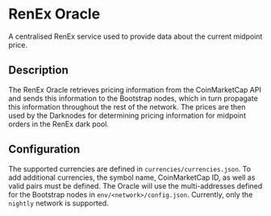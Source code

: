 # RenEx Oracle

A centralised RenEx service used to provide data about the current midpoint price.

## Description

The RenEx Oracle retrieves pricing information from the CoinMarketCap API and sends this information to the Bootstrap nodes, which in turn propagate this information throughout the rest of the network. The prices are then used by the Darknodes for determining pricing information for midpoint orders in the RenEx dark pool.

## Configuration

The supported currencies are defined in `currencies/currencies.json`. To add additional currencies, the symbol name, CoinMarketCap ID, as well as valid pairs must be defined. The Oracle will use the multi-addresses defined for the Bootstrap nodes in `env/<network>/config.json`. Currently, only the `nightly` network is supported.